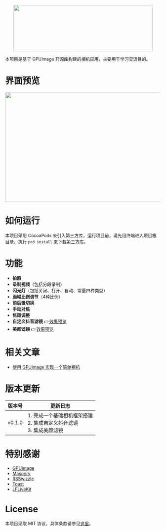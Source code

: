 <div align=center><img src="https://raw.githubusercontent.com/lmf12/SimpleCam/master/Images/image-head.jpg" width="450" height="150"/></div>

本项目是基于 GPUImage 开源库构建的相机应用，主要用于学习交流目的。

# 界面预览

<div align=left><img src="https://raw.githubusercontent.com/lmf12/SimpleCam/master/Images/image-ui.jpg" width="600" height="355"/></div>

# 如何运行

本项目采用 CocoaPods 来引入第三方库，运行项目前，请先用终端进入项目根目录，执行 `pod install` 来下载第三方库。

# 功能

* **拍照**
* **录制视频**（包括分段录制）
* **闪光灯**（包括关闭、打开、自动、常量四种类型）
* **画幅比例调节**（4种比例）
* **前后置切换**
* **手动对焦**
* **焦距调整**
* **自定义抖音滤镜**  👉[效果预览](https://github.com/lmf12/SimpleCam/blob/master/Images/image-2.gif)
* **美颜滤镜**  👉[效果预览](https://github.com/lmf12/SimpleCam/blob/master/Images/image-1.gif)

# 相关文章

* [使用 GPUImage 实现一个简单相机](http://www.lymanli.com/2019/06/15/ios-gpuimage-camera/)

# 版本更新


| 版本号 | 更新日志 |
| --- | --- |
| v0.1.0 | 1. 完成一个基础相机框架搭建 <br> 2. 集成自定义抖音滤镜 <br> 3. 集成美颜滤镜 |

# 特别感谢

* [GPUImage](https://github.com/BradLarson/GPUImage)
* [Masonry](https://github.com/SnapKit/Masonry)
* [RSSwizzle](https://github.com/rabovik/RSSwizzle)
* [Toast](https://github.com/scalessec/Toast)
* [LFLiveKit](https://github.com/LaiFengiOS/LFLiveKit)

# License

本项目采取 MIT 协议，具体条款请参见[这里](https://github.com/lmf12/SimpleCam/blob/master/LICENSE)。
